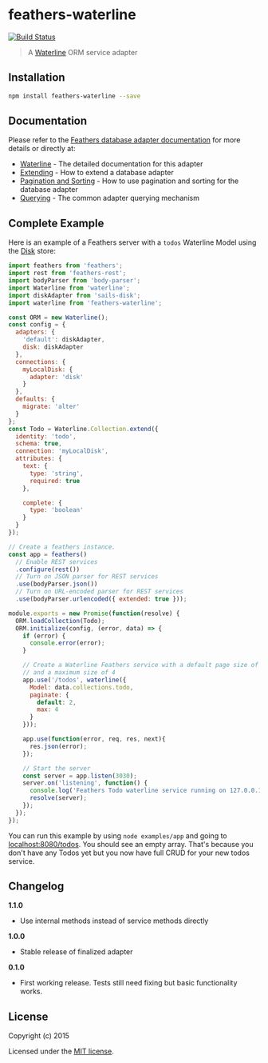 # feathers-waterline

[![Build Status](https://travis-ci.org/feathersjs/feathers-waterline.png?branch=master)](https://travis-ci.org/feathersjs/feathers-waterline)

> A [Waterline](https://github.com/balderdashy/waterline) ORM service adapter

## Installation

```bash
npm install feathers-waterline --save
```

## Documentation

Please refer to the [Feathers database adapter documentation](http://docs.feathersjs.com/databases/readme.html) for more details or directly at:

- [Waterline](http://docs.feathersjs.com/databases/waterline.html) - The detailed documentation for this adapter
- [Extending](http://docs.feathersjs.com/databases/extending.html) - How to extend a database adapter
- [Pagination and Sorting](http://docs.feathersjs.com/databases/pagination.html) - How to use pagination and sorting for the database adapter
- [Querying](http://docs.feathersjs.com/databases/querying.html) - The common adapter querying mechanism

## Complete Example

Here is an example of a Feathers server with a `todos` Waterline Model using the [Disk](https://github.com/balderdashy/sails-disk) store:

```js
import feathers from 'feathers';
import rest from 'feathers-rest';
import bodyParser from 'body-parser';
import Waterline from 'waterline';
import diskAdapter from 'sails-disk';
import waterline from 'feathers-waterline';

const ORM = new Waterline();
const config = {
  adapters: {
    'default': diskAdapter,
    disk: diskAdapter
  },
  connections: {
    myLocalDisk: {
      adapter: 'disk'
    }
  },
  defaults: {
    migrate: 'alter'
  }
};
const Todo = Waterline.Collection.extend({
  identity: 'todo',
  schema: true,
  connection: 'myLocalDisk',
  attributes: {
    text: {
      type: 'string',
      required: true
    },

    complete: {
      type: 'boolean'
    }
  }
});

// Create a feathers instance.
const app = feathers()
  // Enable REST services
  .configure(rest())
  // Turn on JSON parser for REST services
  .use(bodyParser.json())
  // Turn on URL-encoded parser for REST services
  .use(bodyParser.urlencoded({ extended: true }));

module.exports = new Promise(function(resolve) {
  ORM.loadCollection(Todo);
  ORM.initialize(config, (error, data) => {
    if (error) {
      console.error(error);
    }

    // Create a Waterline Feathers service with a default page size of 2 items
    // and a maximum size of 4
    app.use('/todos', waterline({
      Model: data.collections.todo,
      paginate: {
        default: 2,
        max: 4
      }
    }));

    app.use(function(error, req, res, next){
      res.json(error);
    });

    // Start the server
    const server = app.listen(3030);
    server.on('listening', function() {
      console.log('Feathers Todo waterline service running on 127.0.0.1:3030');
      resolve(server);
    });
  });
});
```

You can run this example by using `node examples/app` and going to [localhost:8080/todos](http://localhost:8080/todos). You should see an empty array. That's because you don't have any Todos yet but you now have full CRUD for your new todos service.

## Changelog

__1.1.0__

- Use internal methods instead of service methods directly

__1.0.0__

- Stable release of finalized adapter
 
__0.1.0__

- First working release. Tests still need fixing but basic functionality works.

## License

Copyright (c) 2015

Licensed under the [MIT license](LICENSE).

